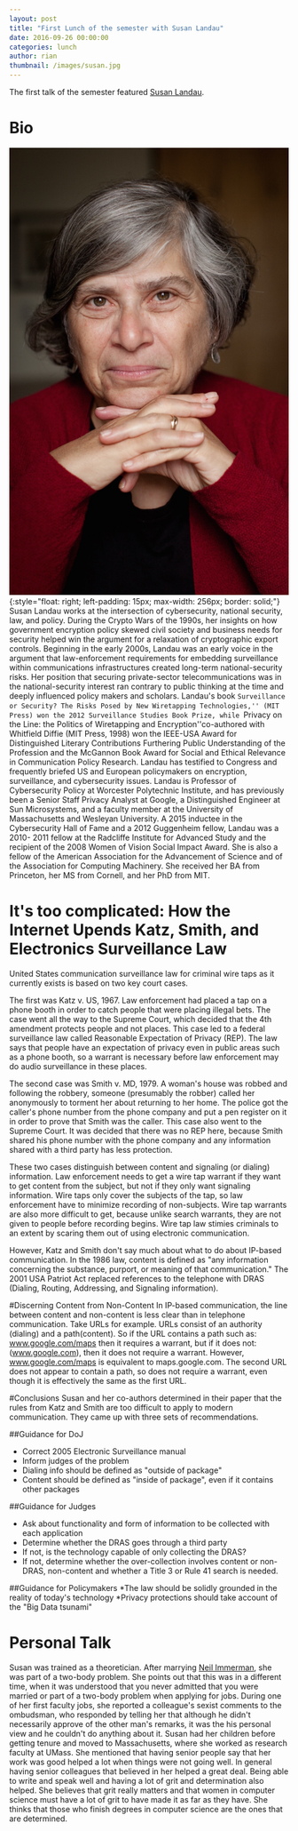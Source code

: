 ```yaml
---
layout: post
title: "First Lunch of the semester with Susan Landau"
date: 2016-09-26 00:00:00
categories: lunch
author: rian
thumbnail: /images/susan.jpg
---
```


The first talk of the semester featured [Susan Landau](http://www.privacyink.org/).

<!--break-->

# Bio

![Susan Landau](/images/susan.jpg){:style="float: right; left-padding: 15px; max-width: 256px; border: solid;"}
Susan Landau works at the intersection of cybersecurity, national security, law, and policy.
During the Crypto Wars of the 1990s, her insights on how government encryption policy skewed civil
society and business needs for security helped win the argument for a relaxation of cryptographic
export controls.  Beginning in the early 2000s, Landau was an early voice in the argument that
law-enforcement requirements for embedding surveillance within communications infrastructures
created long-term national-security risks.  Her position that securing private-sector telecommunications was in the national-security interest ran contrary to public thinking at the
time and deeply influenced policy makers and scholars. Landau's book ``Surveillance or Security?
The Risks Posed by New Wiretapping Technologies,'' (MIT Press) won the 2012 Surveillance Studies
Book Prize, while ``Privacy on the Line: the Politics of Wiretapping and Encryption''co-authored
with Whitfield Diffie (MIT Press, 1998) won the IEEE-USA Award for Distinguished Literary
Contributions Furthering Public Understanding of the Profession and the McGannon Book Award for
Social and Ethical Relevance in Communication Policy Research. Landau has testified to Congress
and frequently briefed US and European policymakers on encryption, surveillance, and cybersecurity
issues.  Landau is Professor of Cybersecurity Policy at Worcester Polytechnic Institute, and has
previously been a Senior Staff Privacy Analyst at Google, a Distinguished Engineer at Sun
Microsystems, and a faculty member at the University of Massachusetts and Wesleyan University. A
2015 inductee in the Cybersecurity Hall of Fame and a 2012 Guggenheim fellow, Landau was a 2010-
2011 fellow at the Radcliffe Institute for Advanced Study and the recipient of the 2008 Women of
Vision Social Impact Award. She is also a fellow of the American Association for the Advancement of
Science and of the Association for Computing Machinery. She received her BA from Princeton, her MS
from Cornell, and her PhD from MIT.


# It's too complicated: How the Internet Upends Katz, Smith, and Electronics Surveillance Law
United States communication surveillance law for criminal wire taps as it currently exists is based on two key court cases.

The first was Katz v. US, 1967.  Law enforcement had placed a tap on a phone booth in order to
catch people that were placing illegal bets.  The case went all the way to the Supreme Court, which
decided that the 4th amendment protects people and not places.  This case led to a federal
surveillance law called Reasonable Expectation of Privacy (REP).  The law says that people have an
expectation of privacy even in public areas such as a phone booth, so a warrant is necessary before
law enforcement may do audio surveillance in these places.

The second case was Smith v. MD, 1979. A woman's house was robbed and following the robbery, someone (presumably the robber) called her anonymously to torment her about returning to her home. The police got the caller's phone number from the phone company and put a pen register on it in order to prove that Smith was the caller.  This case also went to the Supreme Court.  It was decided that there was no REP here, because Smith shared his phone number with the phone company and any information shared with a third party has less protection.

These two cases distinguish between content and signaling (or dialing) information. Law enforcement
needs to get a wire tap warrant if they want to get content from the subject, but not if they only
want signaling information. Wire taps only cover the subjects of the tap, so law enforcement have
to minimize recording of non-subjects. Wire tap warrants are also more difficult to get, because
unlike search warrants, they are not given to people before recording begins. Wire tap law stimies
criminals to an extent by scaring them out of using electronic communication.

However, Katz and Smith don't say much about what to do about IP-based communication. In the 1986 law, content is defined as "any information concerning the substance, purport, or meaning of that communication." The 2001 USA Patriot Act replaced references to the telephone with DRAS (Dialing, Routing, Addressing, and Signaling information).

#Discerning Content from Non-Content
In IP-based communication, the line between content and non-content is less clear than in telephone communication. Take URLs for example. URLs consist of an authority (dialing) and a path(content). So if the URL contains a path such as: www.google.com/maps then it requires a warrant, but if it does not: (www.google.com), then it does not require a warrant. However, www.google.com/maps is equivalent to maps.google.com.  The second URL does not appear to contain a path, so does not require a warrant, even though it is effectively the same as the first URL.

#Conclusions
Susan and her co-authors determined in their paper that the rules from Katz and Smith are too difficult to apply to modern communication. They came up with three sets of recommendations.

##Guidance for DoJ
* Correct 2005 Electronic Surveillance manual
* Inform judges of the problem
* Dialing info should be defined as "outside of package"
* Content should be defined as "inside of package", even if it contains other packages

##Guidance for Judges
* Ask about functionality and form of information to be collected with each application
* Determine whether the DRAS goes through a third party
* If not, is the technology capable of only collecting the DRAS?
* If not, determine whether the over-collection involves content or non-DRAS, non-content and whether a Title 3 or Rule 41 search is needed.

##Guidance for Policymakers
*The law should be solidly grounded in the reality of today's technology
*Privacy protections should take account of the "Big Data tsunami"

# Personal Talk
Susan was trained as a theoretician. After marrying [Neil Immerman](https://people.cs.umass.edu/~immerman/), she was part of a two-body problem. She points out that this was in a different time, when it was understood that you never admitted that you were married or part of a two-body problem when applying for jobs. During one of her first faculty jobs, she reported a colleague's  sexist comments to the ombudsman, who responded by telling her that although he didn't necessarily approve of the other man's remarks, it was the his personal view and he couldn't do anything about it. Susan had her children before getting tenure and moved to Massachusetts, where she worked as research faculty at UMass. She mentioned that having senior people say that her work was good helped a lot when things were not going well. In general having senior colleagues that believed in her helped a great deal. Being able to write and speak well and having a lot of grit and determination also helped. She believes that grit really matters and that women in computer science must have a lot of grit to have made it as far as they have.  She thinks that those who finish degrees in computer science are the ones that are determined.